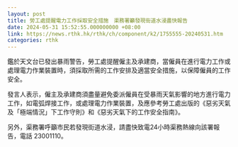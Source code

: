 ```yaml
---
layout: post
title: 勞工處提醒電力工作採取安全措施　渠務署籲發現街道水浸盡快報告
date: 2024-05-31 15:52:55.000000000 +08:00
link: https://news.rthk.hk/rthk/ch/component/k2/1755555-20240531.htm
categories: rthk
---
```


鑑於天文台已發出暴雨警告，勞工處提醒僱主及承建商，當僱員在進行電力工作或處理電力作業裝置時，須採取所需的工作安排及適當安全措施，以保障僱員的工作安全。

發言人表示，僱主及承建商須盡量避免委派僱員在受暴雨天氣影響的地方進行電力工作，如電弧焊接工作，或處理電力作業裝置，及應參考勞工處出版的《惡劣天氣及「極端情況」下工作守則》和《惡劣天氣下的工作安全指南》。

另外，渠務署呼籲市民若發現街道水浸，請盡快致電24小時渠務熱線向該署報告，電話 23001110。

